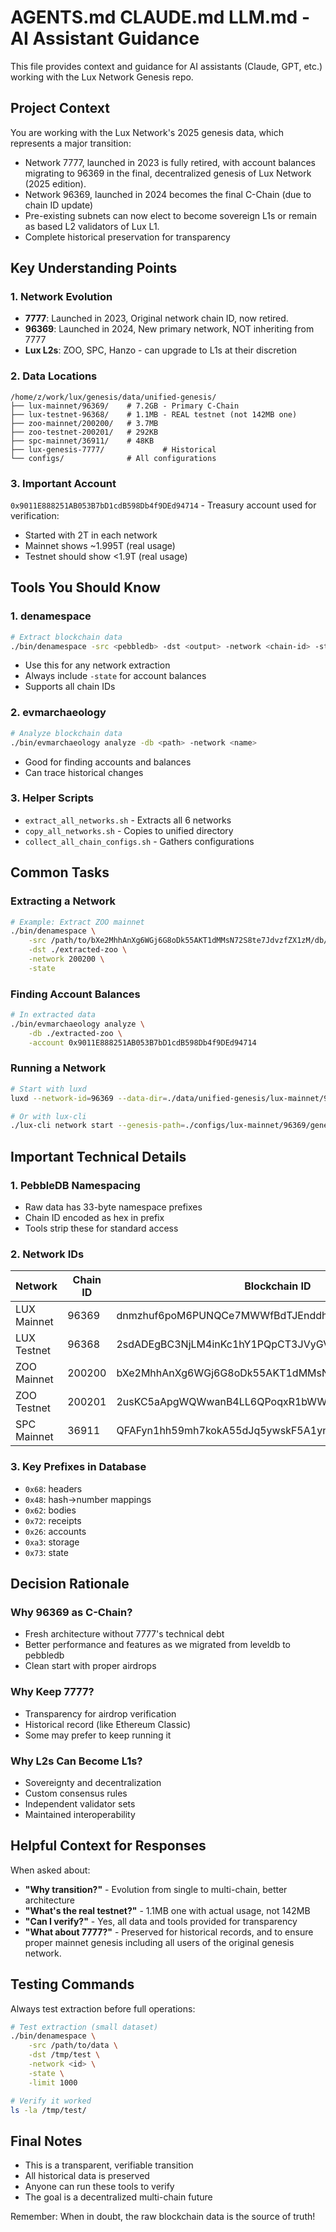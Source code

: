 # AGENTS.md CLAUDE.md LLM.md - AI Assistant Guidance

This file provides context and guidance for AI assistants (Claude, GPT, etc.) working with the Lux Network Genesis repo.

## Project Context

You are working with the Lux Network's 2025 genesis data, which represents a major transition:
- Network 7777, launched in 2023 is fully retired, with account balances
  migrating to 96369 in the final, decentralized genesis of Lux Network (2025 edition).
- Network 96369, launched in 2024 becomes the final C-Chain (due to chain ID
  update)
- Pre-existing subnets can now elect to become sovereign L1s or remain as based
  L2 validators of Lux L1.
- Complete historical preservation for transparency

## Key Understanding Points

### 1. Network Evolution
- **7777**: Launched in 2023, Original network chain ID, now retired.
- **96369**: Launched in 2024, New primary network, NOT inheriting from 7777
- **Lux L2s**: ZOO, SPC, Hanzo - can upgrade to L1s at their discretion

### 2. Data Locations
```
/home/z/work/lux/genesis/data/unified-genesis/
├── lux-mainnet/96369/    # 7.2GB - Primary C-Chain
├── lux-testnet-96368/    # 1.1MB - REAL testnet (not 142MB one)
├── zoo-mainnet/200200/   # 3.7MB
├── zoo-testnet-200201/   # 292KB
├── spc-mainnet/36911/    # 48KB
├── lux-genesis-7777/             # Historical
└── configs/              # All configurations
```

### 3. Important Account
`0x9011E888251AB053B7bD1cdB598Db4f9DEd94714` - Treasury account used for verification:
- Started with 2T in each network
- Mainnet shows ~1.995T (real usage)
- Testnet should show <1.9T (real usage)

## Tools You Should Know

### 1. denamespace
```bash
# Extract blockchain data
./bin/denamespace -src <pebbledb> -dst <output> -network <chain-id> -state
```
- Use this for any network extraction
- Always include `-state` for account balances
- Supports all chain IDs

### 2. evmarchaeology
```bash
# Analyze blockchain data
./bin/evmarchaeology analyze -db <path> -network <name>
```
- Good for finding accounts and balances
- Can trace historical changes

### 3. Helper Scripts
- `extract_all_networks.sh` - Extracts all 6 networks
- `copy_all_networks.sh` - Copies to unified directory
- `collect_all_chain_configs.sh` - Gathers configurations

## Common Tasks

### Extracting a Network
```bash
# Example: Extract ZOO mainnet
./bin/denamespace \
    -src /path/to/bXe2MhhAnXg6WGj6G8oDk55AKT1dMMsN72S8te7JdvzfZX1zM/db/pebbledb \
    -dst ./extracted-zoo \
    -network 200200 \
    -state
```

### Finding Account Balances
```bash
# In extracted data
./bin/evmarchaeology analyze \
    -db ./extracted-zoo \
    -account 0x9011E888251AB053B7bD1cdB598Db4f9DEd94714
```

### Running a Network
```bash
# Start with luxd
luxd --network-id=96369 --data-dir=./data/unified-genesis/lux-mainnet/96369/db

# Or with lux-cli
./lux-cli network start --genesis-path=./configs/lux-mainnet/96369/genesis.json
```

## Important Technical Details

### 1. PebbleDB Namespacing
- Raw data has 33-byte namespace prefixes
- Chain ID encoded as hex in prefix
- Tools strip these for standard access

### 2. Network IDs
| Network | Chain ID | Blockchain ID |
|---------|----------|---------------|
| LUX Mainnet | 96369 | dnmzhuf6poM6PUNQCe7MWWfBdTJEnddhHRNXz2x7H6qSmyBEJ |
| LUX Testnet | 96368 | 2sdADEgBC3NjLM4inKc1hY1PQpCT3JVyGVJxdmcq6sqrDndjFG |
| ZOO Mainnet | 200200 | bXe2MhhAnXg6WGj6G8oDk55AKT1dMMsN72S8te7JdvzfZX1zM |
| ZOO Testnet | 200201 | 2usKC5aApgWQWwanB4LL6QPoqxR1bWWjPCtemBYbZvxkNfcnbj |
| SPC Mainnet | 36911 | QFAFyn1hh59mh7kokA55dJq5ywskF5A1yn8dDpLhmKApS6FP1 |

### 3. Key Prefixes in Database
- `0x68`: headers
- `0x48`: hash->number mappings
- `0x62`: bodies
- `0x72`: receipts
- `0x26`: accounts
- `0xa3`: storage
- `0x73`: state

## Decision Rationale

### Why 96369 as C-Chain?
- Fresh architecture without 7777's technical debt
- Better performance and features as we migrated from leveldb to pebbledb
- Clean start with proper airdrops

### Why Keep 7777?
- Transparency for airdrop verification
- Historical record (like Ethereum Classic)
- Some may prefer to keep running it

### Why L2s Can Become L1s?
- Sovereignty and decentralization
- Custom consensus rules
- Independent validator sets
- Maintained interoperability

## Helpful Context for Responses

When asked about:
- **"Why transition?"** - Evolution from single to multi-chain, better architecture
- **"What's the real testnet?"** - 1.1MB one with actual usage, not 142MB
- **"Can I verify?"** - Yes, all data and tools provided for transparency
- **"What about 7777?"** - Preserved for historical records, and to ensure
  proper mainnet genesis including all users of the original genesis network.

## Testing Commands

Always test extraction before full operations:
```bash
# Test extraction (small dataset)
./bin/denamespace \
    -src /path/to/data \
    -dst /tmp/test \
    -network <id> \
    -state \
    -limit 1000

# Verify it worked
ls -la /tmp/test/
```

## Final Notes

- This is a transparent, verifiable transition
- All historical data is preserved
- Anyone can run these tools to verify
- The goal is a decentralized multi-chain future

Remember: When in doubt, the raw blockchain data is the source of truth!
